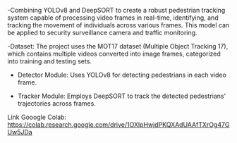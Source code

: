 -Combining YOLOv8 and DeepSORT to create a robust pedestrian tracking system capable of processing video frames in real-time, identifying, and tracking the movement of individuals across various frames. This model can be applied to security surveillance camera and traffic monitoring.

-Dataset: The project uses the MOT17 dataset (Multiple Object Tracking 17), which contains multiple videos converted into image frames, categorized into training and testing sets.

- Detector Module: Uses YOLOv8 for detecting pedestrians in each video frame.

- Tracker Module: Employs DeepSORT to track the detected pedestrians' trajectories across frames.

Link Gooogle Colab: https://colab.research.google.com/drive/1OXlpHwjdPKQXAdUAAfTXrOg47GUw5JDa
